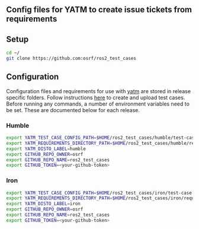 ## Config files for YATM to create issue tickets from requirements

## Setup
```bash
cd ~/
git clone https://github.com:osrf/ros2_test_cases
```

## Configuration
Configuration files and requirements for use with [yatm](https://github.com/audrow/yatm) are stored in release specific folders. Follow instructions [here](https://github.com/audrow/yatm#how-to-use-this-repository) to create and upload test cases. Before running any commands, a number of environment variables need to be set. These are documented below for each release.

### Humble

```bash
export YATM_TEST_CASE_CONFIG_PATH=$HOME/ros2_test_cases/humble/test-case.config.yaml
export YATM_REQUIREMENTS_DIRECTORY_PATH=$HOME/ros2_test_cases/humble/requirements
export YATM_DISTO_LABEL=humble
export GITHUB_REPO_OWNER=osrf
export GITHUB_REPO_NAME=ros2_test_cases
export GITHUB_TOKEN=<your-github-token>
```

### Iron

```bash
export YATM_TEST_CASE_CONFIG_PATH=$HOME/ros2_test_cases/iron/test-case.config.yaml
export YATM_REQUIREMENTS_DIRECTORY_PATH=$HOME/ros2_test_cases/iron/requirements
export YATM_DISTO_LABEL=iron
export GITHUB_REPO_OWNER=osrf
export GITHUB_REPO_NAME=ros2_test_cases
export GITHUB_TOKEN=<your-github-token>
```
